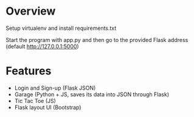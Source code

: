 # Overview
Setup virtualenv and install requirements.txt  
  
Start the program with app.py and then go to the provided Flask address (default http://127.0.0.1:5000)  

# Features

* Login and Sign-up (Flask JSON)  
* Garage (Python + JS, saves its data into JSON through Flask)  
* Tic Tac Toe (JS)
* Flask layout UI (Bootstrap)